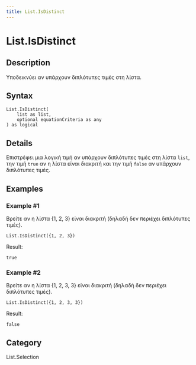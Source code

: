 ```yaml
---
title: List.IsDistinct
---
```


# List.IsDistinct


## Description

Υποδεικνύει αν υπάρχουν διπλότυπες τιμές στη λίστα.


## Syntax

```powerquery
List.IsDistinct(
    list as list,
    optional equationCriteria as any
) as logical
```


## Details

Επιστρέφει μια λογική τιμή αν υπάρχουν διπλότυπες τιμές στη λίστα <code>list</code>, την τιμή <code>true</code> αν η λίστα είναι διακριτή και την τιμή <code>false</code> αν υπάρχουν διπλότυπες τιμές. 


## Examples

### Example #1 
Βρείτε αν η λίστα \{1, 2, 3} είναι διακριτή (δηλαδή δεν περιέχει διπλότυπες τιμές).
```powerquery
List.IsDistinct({1, 2, 3})
```

Result: 
```powerquery
true
```


### Example #2 
Βρείτε αν η λίστα \{1, 2, 3, 3} είναι διακριτή (δηλαδή δεν περιέχει διπλότυπες τιμές).
```powerquery
List.IsDistinct({1, 2, 3, 3})
```

Result: 
```powerquery
false
```




## Category
List.Selection

